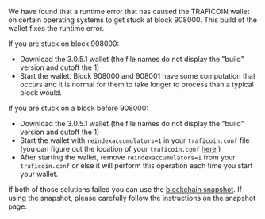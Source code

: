 We have found that a runtime error that has caused the TRAFICOIN wallet on certain operating systems to get stuck at block 908000. This build of the wallet fixes the runtime error.

If you are stuck on block 908000:
- Download the 3.0.5.1 wallet (the file names do not display the "build" version and cutoff the 1)
- Start the wallet. Block 908000 and 908001 have some computation that occurs and it is normal for them to take longer to process than a typical block would.

If you are stuck on a block before 908000:
- Download the 3.0.5.1 wallet (the file names do not display the "build" version and cutoff the 1)
- Start the wallet with `reindexaccumulators=1` in your `traficoin.conf` file (you can figure out the location of your `traficoin.conf` [here](https://traficoin.freshdesk.com/support/solutions/articles/30000004664-where-are-my-wallet-dat-blockchain-and-configuration-conf-files-located-) )
- After starting the wallet, remove `reindexaccumulators=1` from your `traficoin.conf` or else it will perform this operation each time you start your wallet.

If both of those solutions failed you can use the [blockchain snapshot](http://178.254.23.111/~pub/TRAFICOIN/Daily-Snapshots-Html/TRAFICOIN-Daily-Snapshots.html). If using the snapshot, please carefully follow the instructions on the snapshot page.